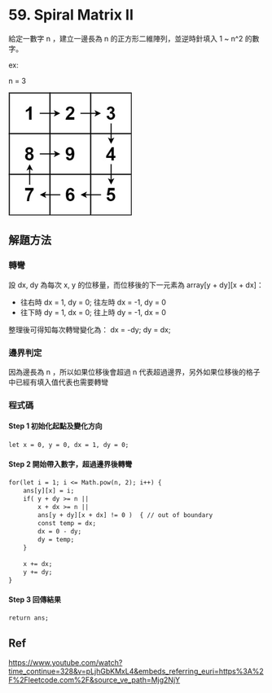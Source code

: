 # 59. Spiral Matrix II
給定一數字 n ，建立一邊長為 n 的正方形二維陣列，並逆時針填入 1 ~ n^2 的數字。

ex:

n = 3

![alt text](image.png)

## 解題方法
### 轉彎
設 dx, dy 為每次 x, y 的位移量，而位移後的下一元素為 array[y + dy][x + dx]：
* 往右時 dx = 1, dy = 0; 往左時 dx = -1, dy = 0
* 往下時 dy = 1, dx = 0; 往上時 dy = -1, dx = 0

整理後可得知每次轉彎變化為：
dx = -dy;
dy = dx;

### 邊界判定
因為邊長為 n ，所以如果位移後會超過 n 代表超過邊界，另外如果位移後的格子中已經有填入值代表也需要轉彎

### 程式碼
#### Step 1 初始化起點及變化方向
```
let x = 0, y = 0, dx = 1, dy = 0;
```

#### Step 2 開始帶入數字，超過邊界後轉彎
```
for(let i = 1; i <= Math.pow(n, 2); i++) {
    ans[y][x] = i;
    if( y + dy >= n || 
        x + dx >= n || 
        ans[y + dy][x + dx] != 0 )  { // out of boundary
        const temp = dx;
        dx = 0 - dy;
        dy = temp;
    }
    
    x += dx;
    y += dy;
}
```

#### Step 3 回傳結果
```
return ans;
```
## Ref
https://www.youtube.com/watch?time_continue=328&v=pLjhGbKMxL4&embeds_referring_euri=https%3A%2F%2Fleetcode.com%2F&source_ve_path=Mjg2NjY